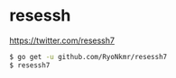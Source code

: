 # resessh

https://twitter.com/resessh7

```bash
$ go get -u github.com/RyoNkmr/resessh7
$ resessh7
```
